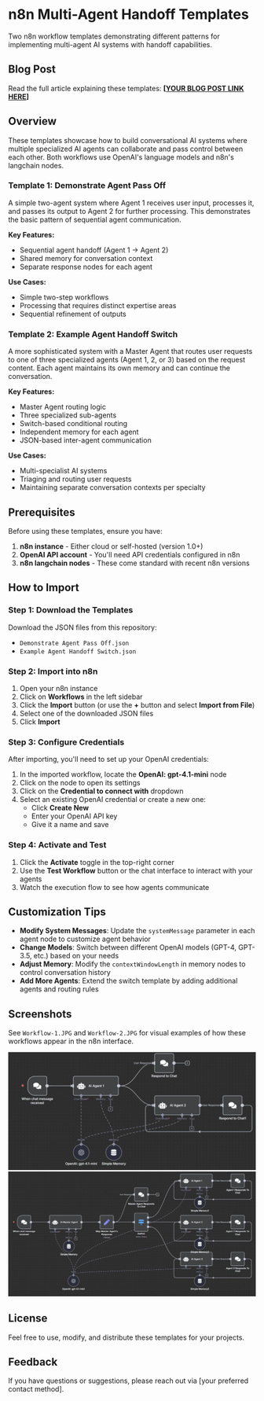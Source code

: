 # n8n Multi-Agent Handoff Templates

Two n8n workflow templates demonstrating different patterns for implementing multi-agent AI systems with handoff capabilities.

## Blog Post

Read the full article explaining these templates: **[[YOUR BLOG POST LINK HERE](https://dev.to/alexretana/optimizing-multi-agent-workflows-in-n8n-a-context-aware-approach-to-agent-handoffs-1hc4)]**

## Overview

These templates showcase how to build conversational AI systems where multiple specialized AI agents can collaborate and pass control between each other. Both workflows use OpenAI's language models and n8n's langchain nodes.

### Template 1: Demonstrate Agent Pass Off

A simple two-agent system where Agent 1 receives user input, processes it, and passes its output to Agent 2 for further processing. This demonstrates the basic pattern of sequential agent communication.

**Key Features:**
- Sequential agent handoff (Agent 1 → Agent 2)
- Shared memory for conversation context
- Separate response nodes for each agent

**Use Cases:**
- Simple two-step workflows
- Processing that requires distinct expertise areas
- Sequential refinement of outputs

### Template 2: Example Agent Handoff Switch

A more sophisticated system with a Master Agent that routes user requests to one of three specialized agents (Agent 1, 2, or 3) based on the request content. Each agent maintains its own memory and can continue the conversation.

**Key Features:**
- Master Agent routing logic
- Three specialized sub-agents
- Switch-based conditional routing
- Independent memory for each agent
- JSON-based inter-agent communication

**Use Cases:**
- Multi-specialist AI systems
- Triaging and routing user requests
- Maintaining separate conversation contexts per specialty

## Prerequisites

Before using these templates, ensure you have:

1. **n8n instance** - Either cloud or self-hosted (version 1.0+)
2. **OpenAI API account** - You'll need API credentials configured in n8n
3. **n8n langchain nodes** - These come standard with recent n8n versions

## How to Import

### Step 1: Download the Templates

Download the JSON files from this repository:
- `Demonstrate Agent Pass Off.json`
- `Example Agent Handoff Switch.json`

### Step 2: Import into n8n

1. Open your n8n instance
2. Click on **Workflows** in the left sidebar
3. Click the **Import** button (or use the **+** button and select **Import from File**)
4. Select one of the downloaded JSON files
5. Click **Import**

### Step 3: Configure Credentials

After importing, you'll need to set up your OpenAI credentials:

1. In the imported workflow, locate the **OpenAI: gpt-4.1-mini** node
2. Click on the node to open its settings
3. Click on the **Credential to connect with** dropdown
4. Select an existing OpenAI credential or create a new one:
   - Click **Create New**
   - Enter your OpenAI API key
   - Give it a name and save

### Step 4: Activate and Test

1. Click the **Activate** toggle in the top-right corner
2. Use the **Test Workflow** button or the chat interface to interact with your agents
3. Watch the execution flow to see how agents communicate

## Customization Tips

- **Modify System Messages**: Update the `systemMessage` parameter in each agent node to customize agent behavior
- **Change Models**: Switch between different OpenAI models (GPT-4, GPT-3.5, etc.) based on your needs
- **Adjust Memory**: Modify the `contextWindowLength` in memory nodes to control conversation history
- **Add More Agents**: Extend the switch template by adding additional agents and routing rules

## Screenshots

See `Workflow-1.JPG` and `Workflow-2.JPG` for visual examples of how these workflows appear in the n8n interface.

![ScreenShot of Workflow 1](https://github.com/alexretana/n8n-multi-agent-handoff-templates/blob/main/Workflow-1.JPG)
![ScreenShot of Workflow 2](https://github.com/alexretana/n8n-multi-agent-handoff-templates/blob/main/Workflow-2.JPG)

## License

Feel free to use, modify, and distribute these templates for your projects.

## Feedback

If you have questions or suggestions, please reach out via [your preferred contact method].
